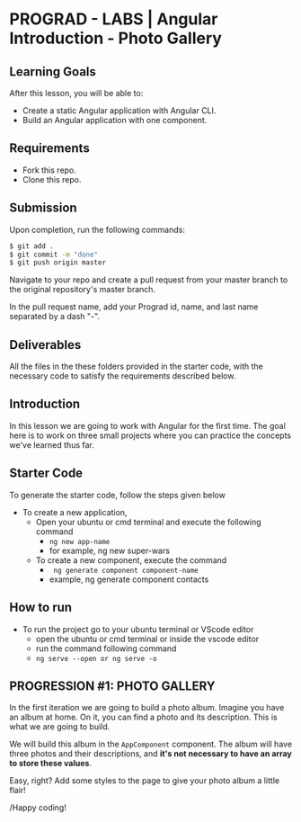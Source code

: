 # PROGRAD - LABS | Angular Introduction - Photo Gallery



## Learning Goals

After this lesson, you will be able to:

- Create a static Angular application with Angular CLI.
- Build an Angular application with one component.

## Requirements

- Fork this repo.
- Clone this repo.

## Submission

Upon completion, run the following commands:

```bash
$ git add .
$ git commit -m "done"
$ git push origin master
```

Navigate to your repo and create a pull request from your master branch to the original repository's master branch.

In the pull request name, add your Prograd id, name, and last name separated by a dash "-".

## Deliverables

All the files in the these folders provided in the starter code, with the necessary code to satisfy the requirements described below.

## Introduction

In this lesson we are going to work with Angular for the first time. The goal here is to work on three small projects where you can practice the concepts we've learned thus far.

## Starter Code

To generate the starter code, follow the steps given below

- To create a new application,
    - Open your ubuntu or cmd terminal and execute the following command
      - ```ng new app-name```
      - for example, ng new super-wars
    - To create a new component, execute the command 
      - ``` ng generate component component-name```
      - example, ng generate component contacts
      
## How to run

- To run the project go to your ubuntu terminal or VScode editor
    - open the ubuntu or cmd terminal or inside the vscode editor
    - run the command following command
    - ```ng serve --open or ng serve -o```


## PROGRESSION #1: PHOTO GALLERY

In the first iteration we are going to build a photo album. Imagine you have an album at home. On it, you can find a photo and its description. This is what we are going to build.

We will build this album in the `AppComponent` component. The album will have three photos and their descriptions, and **it's not necessary to have an array to store these values**.

Easy, right? Add some styles to the page to give your photo album a little flair!


/Happy coding!
